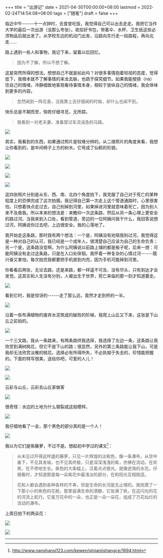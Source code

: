 +++
title = "出游记"
date = 2021-04-30T00:00:00+08:00
lastmod = 2022-02-24T14:54:08+08:00
tags = ["随笔"]
draft = false
+++

临近中午------十一点钟时，去食堂吃饭，我觉得自己可以出去走走。我把它当作大学的最后一次出游（没那么夸张）。收拾好书包，带着伞、水杯、卫生纸这些必须物品后就出发了。从学校东边的机动门出发，沿路向东行走一段路程，再向北走......

路上遇到一些人和事物，我记下来，留着以后回忆。

> 因为不了解，所以不想了解。

这是突然所得的想法。想想自己不就是如此吗？对很多事情抱着轻视的态度，觉得低下，我根本就不了解事情的来龙去脉，也疏于探究细节。如果我能按捺（nà）住自己的情绪，冷静细致地客观看待事情本身，相较于放纵自己的情绪，我会体味到更多的内容。

> 忽然闻到一阵花香，当我靠上去仔细闻的时候，却什么也闻不到。

快乐总是不期而至，倘若仔细寻觅，无所踪。

> 我看到一对老夫妻，准备穿过车流湍急的马路。

![](https://images.yidajiabei.xyz/chu-you-ji-0.jpg)

其实，我看到的东西，如果通过照片是较难分辨的。从二维照片的角度来看，我想让你看到的，是中间椅子上方的树木。它弯成了仙鹤的形貌。

![](https://images.yidajiabei.xyz/chu-you-ji-1.jpg)

![](https://images.yidajiabei.xyz/chu-you-ji-2.jpg)

![](https://images.yidajiabei.xyz/chu-you-ji-3.jpg)

![](https://images.yidajiabei.xyz/chu-you-ji-4.jpg)

这四张照片分别是从东、西、南、北四个角度拍下，我克服了自己对于死亡的某种程度上的恐惧完成了这次拍摄。我记得自己第一次走上这个管道通路时，心里很害怕，只想着快点走过去，自己别掉到河里，如果掉进河里就意味着死亡，因为别人来不及救我。所以本来的想法是：来瞻仰一次这条路，然后从另一条心理上更安全的路过河。当我来到入口处，看到管道，旁边的一位阿姨问我干什么，我回答说想过河，阿姨说你过去吧，上边很安全。我的心落地了。

我开始走这条路，那时我有两个想法：一个是，阿姨没有劝阻我别过河，我觉得这是一种对自己的认可，我已经是一个成年人，很清楚自己应该为自己的生命负责；另一个是，这条路没变啊，为什么阿姨说以前路上铺的都是板子呢，后来一想：可能阿姨没有走过这条路，只是在入口处徘徊。我怀着一种复杂的心情过河------既兴奋又害怕，每次拍完我都要把手机放到内兜，因为手机可能掉到河里。

你看看后两张，无论去路，还是来路，都一样遥不可及、没有尽头，只有到达才会发觉。这其实和人生没有分别，人被出生于世界，死亡来临的那一刻才知道要走。

![](https://images.yidajiabei.xyz/chu-you-ji-5.jpg)

看到它时，我是惊讶的------走了那么远，竟然才走到桥的一半。

![](https://images.yidajiabei.xyz/chu-you-ji-6.jpg)

沿着一些布满植物的废弃水泥筑成的破败的阶梯，我爬上山丘又下来，这张是下山丘之前拍的。

![](https://images.yidajiabei.xyz/chu-you-ji-7.jpg)

一个三叉路，我从一条路来，有两条路供我选择，我选择了左边一条，这条路让我欣赏到满树桃花，但它不是下山的路；很显然，另外的第三条路能让我下山，可是我却无法欣赏淡雅的桃花。选择必有所得所失，不必执拗于失去的，珍惜能把握的。下面的特写很美，送给你吧，可爱的人儿！

![](https://images.yidajiabei.xyz/chu-you-ji-8.jpg)

![](https://images.yidajiabei.xyz/chu-you-ji-9.jpg)

云彩与山丘，云彩去山丘家做客

![](https://images.yidajiabei.xyz/chu-you-ji-10.jpg)

很奇怪：水边的土地为什么皲裂成这般模样。

![](https://images.yidajiabei.xyz/chu-you-ji-11.jpg)

我仔细地看了一会，那个黑色的部分真的是一个人！

![](https://images.yidajiabei.xyz/chu-you-ji-12.jpg)

我以为它们是紫藤萝，不过不是。想起初中学过的课文[^fn:1]：

> 从未见过开得这样盛的藤萝，只见一片辉煌的淡紫色，像一条瀑布，从空中垂下，不见其发端，也不见其终极，只是深深浅浅的紫，仿佛在流动，在欢笑，在不停地生长。紫色的大条幅上，泛着点点银光，就像迸溅的水花。仔细看时，才知道那是每一朵紫花中最浅淡的部分，在和阳光互相挑逗。
>
> 花和人都会遇到各种各样的不幸，但是生命的长河是无止境的。我抚摸了一下那小小的紫色的花舱，那里装满生命的酒酿，它张满了帆，在这闪光的花的河流上航行。它是万花中的一朵，也正是一朵一朵花，组成了万花灿烂的流动的瀑布。

上周日拍下的两朵花：

![](https://images.yidajiabei.xyz/chu-you-ji-13.jpg)

![](https://images.yidajiabei.xyz/chu-you-ji-14.jpg)

---

[^fn:1]: <http://www.nanshansi123.com/kewen/qinianjishangce/1694.html>
